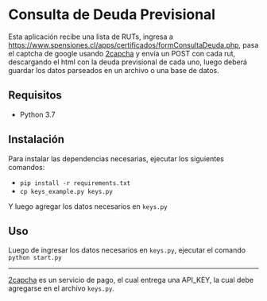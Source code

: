 # Consulta de Deuda Previsional

Esta aplicación recibe una lista de RUTs, ingresa a https://www.spensiones.cl/apps/certificados/formConsultaDeuda.php, pasa el captcha de google usando [2capcha](https://2captcha.com/) y envía un POST con cada rut, descargando el html con la deuda previsional de cada uno, luego deberá guardar los datos parseados en un archivo o una base de datos.

## Requisitos

- Python 3.7

## Instalación

Para instalar las dependencias necesarias, ejecutar los siguientes comandos:

- `pip install -r requirements.txt`
- `cp keys_example.py keys.py`

Y luego agregar los datos necesarios en `keys.py`

## Uso

Luego de ingresar los datos necesarios en `keys.py`, ejecutar el comando `python start.py`

---

[2capcha](https://2captcha.com/) es un servicio de pago, el cual entrega una API_KEY, la cual debe agregarse en el archivo `keys.py`.

